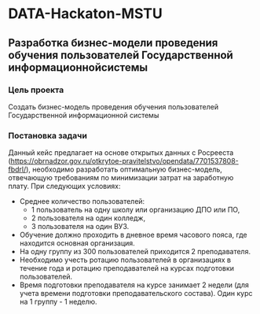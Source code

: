 # DATA-Hackaton-MSTU

## Разработка бизнес-модели проведения обучения пользователей Государственной информационнойсистемы

### Цель проекта
Создать бизнес-модель проведения обучения пользователей Государственной информационной системы

### Постановка задачи
Данный кейс предлагает на основе открытых данных с Росрееста (https://obrnadzor.gov.ru/otkrytoe-pravitelstvo/opendata/7701537808-fbdrl/), необходимо разработать оптимальную бизнес-модель, отвечающую требованиям по минимизации затрат на заработную плату. При следующих условиях:
* Среднее количество пользователей:
  - 1 пользователь на одну школу или организацию ДПО или ПО,
  - 2 пользователя на один колледж,
  - 3 пользователя на один ВУЗ.
* Обучение должно проходить в дневное время часового пояса, где находится основная организация.
* На одну группу из 300 пользователей приходится 2 преподавателя.
* Необходимо учесть ротацию пользователей в организациях в течение года и ротацию преподавателей на курсах подготовки пользователей.
* Время подготовки преподавателя на курсе занимает 2 недели (для учета времени подготовки преподавательского состава). Один курс на 1 группу - 1 неделю.
